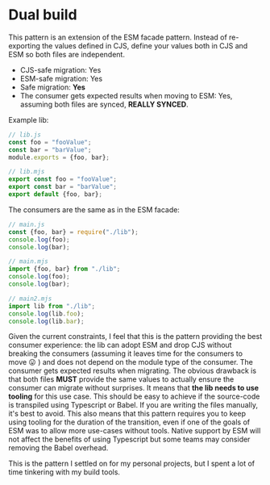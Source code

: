 # Dual build

This pattern is an extension of the ESM facade pattern. Instead of re-exporting the values defined in CJS, define your values both in CJS and ESM so both files are independent.

- CJS-safe migration: Yes
- ESM-safe migration: Yes
- Safe migration: **Yes**
- The consumer gets expected results when moving to ESM: Yes, assuming both files are synced, **REALLY SYNCED**.

Example lib:
```js
// lib.js
const foo = "fooValue";
const bar = "barValue";
module.exports = {foo, bar};

// lib.mjs
export const foo = "fooValue";
export const bar = "barValue";
export default {foo, bar};
```

The consumers are the same as in the ESM facade:

```js
// main.js
const {foo, bar} = require("./lib");
console.log(foo);
console.log(bar);
```
```js
// main.mjs
import {foo, bar} from "./lib";
console.log(foo);
console.log(bar);
```
```js
// main2.mjs
import lib from "./lib";
console.log(lib.foo);
console.log(lib.bar);
```

Given the current constraints, I feel that this is the pattern providing the best consumer experience: the lib can adopt ESM and drop CJS without breaking the consumers (assuming it leaves time for the consumers to move :stuck_out_tongue: ) and does not depend on the module type of the consumer. The consumer gets expected results when migrating.
The obvious drawback is that both files **MUST** provide the same values to actually ensure the consumer can migrate without surprises. It means that **the lib needs to use tooling** for this use case. This should be easy to achieve if the source-code is transpiled using Typescript or Babel. If you are writing the files manually, it's best to avoid. This also means that this pattern requires you to keep using tooling for the duration of the transition, even if one of the goals of ESM was to allow more use-cases without tools. Native support by ESM will not affect the benefits of using Typescript but some teams may consider removing the Babel overhead.

This is the pattern I settled on for my personal projects, but I spent a lot of time tinkering with my build tools.
